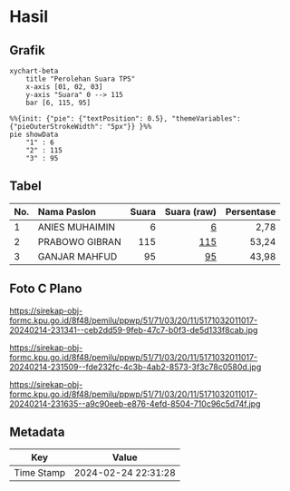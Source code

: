 # Hasil

## Grafik

```mermaid
xychart-beta
    title "Perolehan Suara TPS"
    x-axis [01, 02, 03]
    y-axis "Suara" 0 --> 115
    bar [6, 115, 95]
```

```mermaid
%%{init: {"pie": {"textPosition": 0.5}, "themeVariables": {"pieOuterStrokeWidth": "5px"}} }%%
pie showData
    "1" : 6
    "2" : 115
    "3" : 95
```

## Tabel

| No. | Nama Paslon    | Suara | Suara (raw) | Persentase |
|:--- |:-------------- | -----:| -----------:| ----------:|
| 1   | ANIES MUHAIMIN | 6     | [6][p-1]    | 2,78       |
| 2   | PRABOWO GIBRAN | 115   | [115][p-2]  | 53,24      |
| 3   | GANJAR MAHFUD  | 95    | [95][p-3]   | 43,98      |


[p-1]: https://github.com/gigit-pemilu/pemilu-2024-51-bali/blob/main/pilpres/hitung-suara/sub/51-bali/sub/71-kota-denpasar/sub/03-denpasar-barat/sub/2011-padang-sambian-kaja/sub/017-tps/sub/paslon-1.txt
[p-2]: https://github.com/gigit-pemilu/pemilu-2024-51-bali/blob/main/pilpres/hitung-suara/sub/51-bali/sub/71-kota-denpasar/sub/03-denpasar-barat/sub/2011-padang-sambian-kaja/sub/017-tps/sub/paslon-2.txt
[p-3]: https://github.com/gigit-pemilu/pemilu-2024-51-bali/blob/main/pilpres/hitung-suara/sub/51-bali/sub/71-kota-denpasar/sub/03-denpasar-barat/sub/2011-padang-sambian-kaja/sub/017-tps/sub/paslon-3.txt

## Foto C Plano

https://sirekap-obj-formc.kpu.go.id/8f48/pemilu/ppwp/51/71/03/20/11/5171032011017-20240214-231341--ceb2dd59-9feb-47c7-b0f3-de5d133f8cab.jpg

https://sirekap-obj-formc.kpu.go.id/8f48/pemilu/ppwp/51/71/03/20/11/5171032011017-20240214-231509--fde232fc-4c3b-4ab2-8573-3f3c78c0580d.jpg

https://sirekap-obj-formc.kpu.go.id/8f48/pemilu/ppwp/51/71/03/20/11/5171032011017-20240214-231635--a9c90eeb-e876-4efd-8504-710c96c5d74f.jpg


## Metadata

| Key        | Value               |
| ---------- | ------------------- |
| Time Stamp | 2024-02-24 22:31:28 |



